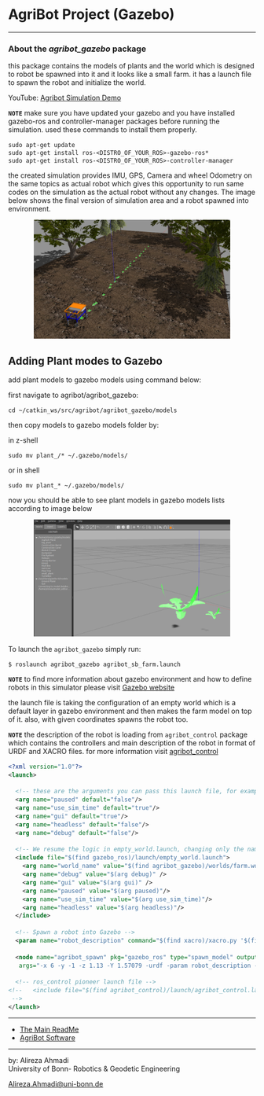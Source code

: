 # AgriBot Project (Gazebo)

---

### About the *agribot_gazebo* package

this package contains the models of plants and the world which is designed to robot be spawned into it and it looks like a small farm. it has a launch file to spawn the robot and initialize the world. 

YouTube: [Agribot Simulation Demo](https://youtu.be/aYkh9gSbTDI)

**`NOTE`** make sure you have updated your gazebo and you have installed gazebo-ros and controller-manager packages before running the simulation. used these commands to install them properly.

```
sudo apt-get update
sudo apt-get install ros-<DISTRO_OF_YOUR_ROS>-gazebo-ros*
sudo apt-get install ros-<DISTRO_OF_YOUR_ROS>-controller-manager
```
the created simulation provides IMU, GPS, Camera and wheel Odometry on the same topics as actual robot which gives this opportunity to run same codes on the simulation as the actual robot without any changes.
The image below shows the final version of simulation area and a robot spawned into environment.



<div align="center"><img src="/doc/images/gazebo-crop.png" alt="gazebo-crop" width="400" title="gazebo-crop"/></div>

## Adding Plant modes to Gazebo

add plant models to gazebo models using command below:

first navigate to agribot/agribot_gazebo: 

```
cd ~/catkin_ws/src/agribot/agribot_gazebo/models
```

then copy models to gazebo models folder by:

in z-shell
```
sudo mv plant_/* ~/.gazebo/models/
```
or in  shell
```
sudo mv plant_* ~/.gazebo/models/
```
now you should be able to see plant models in gazebo models lists according to image below


<div align="center"><img src="/doc/images/gazebo-crop_model.png" alt="gazebo-crop" width="400" title="gazebo-crop"/></div>


To launch the `agribot_gazebo` simply run: 
```
$ roslaunch agribot_gazebo agribot_sb_farm.launch
```

**`NOTE`** to find more information about gazebo environment and how to define robots in this simulator please visit [Gazebo website](http://gazebosim.org/tutorials/?tut=ros_urdf) 

the launch file is taking the configuration of an empty world which is a default layer in gazebo environment and then makes the farm model on top of it. also, with given coordinates spawns the robot too. 

**`NOTE`** the description of the robot is loading from `agribot_control` package which contains the controllers and main description of the robot in format of URDF and XACRO files. for more information visit [agribot_control](https://github.com/PRBonn/agribot/blob/master/doc/api/agribot_control.md)


```xml
<?xml version="1.0"?>
<launch>

  <!-- these are the arguments you can pass this launch file, for example paused:=true -->
  <arg name="paused" default="false"/>
  <arg name="use_sim_time" default="true"/>
  <arg name="gui" default="true"/>
  <arg name="headless" default="false"/>
  <arg name="debug" default="false"/>

  <!-- We resume the logic in empty_world.launch, changing only the name of the world to be launched -->
  <include file="$(find gazebo_ros)/launch/empty_world.launch">
    <arg name="world_name" value="$(find agribot_gazebo)/worlds/farm.world"/>
    <arg name="debug" value="$(arg debug)" />
    <arg name="gui" value="$(arg gui)" />
    <arg name="paused" value="$(arg paused)"/>
    <arg name="use_sim_time" value="$(arg use_sim_time)"/>
    <arg name="headless" value="$(arg headless)"/>
  </include>

  <!-- Spawn a robot into Gazebo -->
  <param name="robot_description" command="$(find xacro)/xacro.py '$(find agribot_control)/urdf/agribot.xacro'"/>

  <node name="agribot_spawn" pkg="gazebo_ros" type="spawn_model" output="screen" respawn="false"
   args="-x 6 -y -1 -z 1.13 -Y 1.57079 -urdf -param robot_description -model agribot" />

  <!-- ros_control pioneer launch file -->
<!--   <include file="$(find agribot_control)/launch/agribot_control.launch" />
 -->
</launch>

```

--- 
* [The Main ReadMe](https://github.com/PRBonn/agribot/blob/master/README.md)
* [AgriBot Software](https://github.com/PRBonn/agribot/blob/master/doc/api.md) 

--- 
 by: Alireza Ahmadi                                     
 University of Bonn- Robotics & Geodetic Engineering
 
 Alireza.Ahmadi@uni-bonn.de                             
 []()








